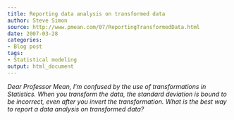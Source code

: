 ```yaml
---
title: Reporting data analysis on transformed data
author: Steve Simon
source: http://www.pmean.com/07/ReportingTransformedData.html
date: 2007-03-28
categories:
- Blog post
tags:
- Statistical modeling 
output: html_document
---
```

*Dear Professor Mean, I'm confused by the use of transformations in
Statistics. When you transform the data, the standard deviation is
bound to be incorrect, even after you invert the transformation. What
is the best way to report a data analysis on transformed data?*

